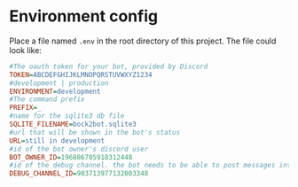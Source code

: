 # Environment config

Place a file named `.env` in the root directory of this project.
The file could look like:

```ini
#The oauth token for your bot, provided by Discord
TOKEN=ABCDEFGHIJKLMNOPQRSTUVWXYZ1234
#development | production
ENVIRONMENT=development
#The command prefix
PREFIX=_
#name for the sqlite3 db file
SQLITE_FILENAME=bock2bot.sqlite3
#url that will be shown in the bot's status
URL=still in development
#id of the bot owner's discord user
BOT_OWNER_ID=196886705918312448
#id of the debug channel. the bot needs to be able to post messages into that channel
DEBUG_CHANNEL_ID=903713977132003348
```